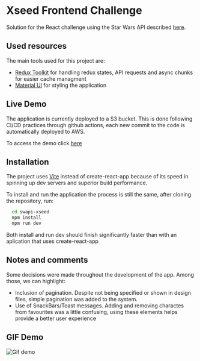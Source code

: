 
# Xseed Frontend Challenge 

Solution for the React challenge using the Star Wars API described [here](https://github.com/XseedSF/Frontend-challenge).

## Used resources

The main tools used for this project are:

- [Redux Toolkit](https://redux-toolkit.js.org/) for handling redux states, API requests and async chunks for easier cache managment
- [Material UI](https://mui.com/) for styling the application
## Live Demo

The application is currently deployed to a S3 bucket. This is done following CI/CD practices through github actions, each new commit to the code is automatically deployed to AWS.

To access the demo click [here](http://swapi-xseed-cicd.s3-website.us-east-2.amazonaws.com/)


## Installation
The project uses [Vite](https://vitejs.dev/) instead of create-react-app because of its speed in spinning up dev servers and superior build performance.

To install and run the application the process is still the same, after cloning the repository, run:


```bash
  cd swapi-xseed
  npm install
  npm run dev
```
Both install and run dev should finish significantly faster than with an aplication that uses create-react-app    

## Notes and comments
Some decisions were made throughout the development of the app. Among those, we can highlight:
- Inclusion of pagination. Despite not being specified or shown in design files, simple pagination was added to the system.
- Use of SnackBars/Toast messages. Adding and removing charactes from favourites was a little confusing, using these elements helps provide a better user experience

## GIF Demo

![Gif demo](https://media.giphy.com/media/NYLNmd2S4MdJcfokbQ/giphy.gif)
